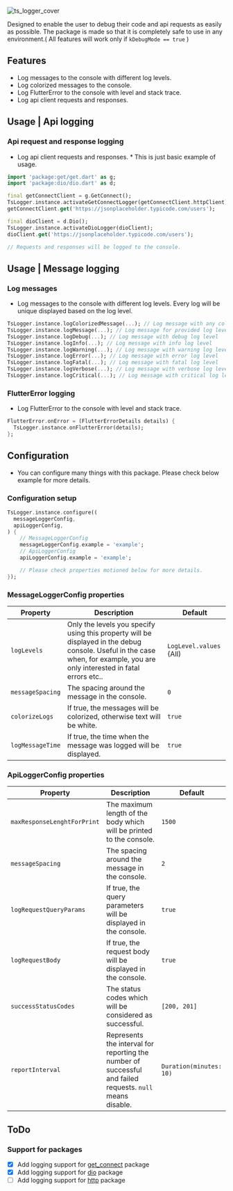 ![ts_logger_cover](https://github.com/Tim-Solution/ts-flutter-packages/assets/89051381/ab646b68-f6d9-466f-acde-cd09a75f7d3b)

Designed to enable the user to debug their code and api requests as easily as possible. The package is made so that it is completely safe to use in any environment.( All features will work
only if `kDebugMode == true` )



## Features
- Log messages to the console with different log levels.
- Log colorized messages to the console.
- Log FlutterError to the console with level and stack trace.
- Log api client requests and responses.


## Usage | Api logging

### Api request and response logging
- Log api client requests and responses. * This is just basic example of usage.
```dart
import 'package:get/get.dart' as g;
import 'package:dio/dio.dart' as d;

final getConnectClient = g.GetConnect();
TsLogger.instance.activateGetConnectLogger(getConnectClient.httpClient);
getConnectClient.get('https://jsonplaceholder.typicode.com/users');

final dioClient = d.Dio();
TsLogger.instance.activateDioLogger(dioClient);
dioClient.get('https://jsonplaceholder.typicode.com/users');

// Requests and responses will be logged to the console.
```



## Usage | Message logging

### Log messages
- Log messages to the console with different log levels. Every log will be unique displayed based on the log level.
```dart
TsLogger.instance.logColorizedMessage(...); // Log message with any color
TsLogger.instance.logMessage(...); // Log message for provided log level
TsLogger.instance.logDebug(...); // Log message with debug log level
TsLogger.instance.logInfo(...); // Log message with info log level
TsLogger.instance.logWarning(...); // Log message with warning log level
TsLogger.instance.logError(...); // Log message with error log level
TsLogger.instance.logFatal(...); // Log message with fatal log level
TsLogger.instance.logVerbose(...); // Log message with verbose log level
TsLogger.instance.logCritical(...); // Log message with critical log level
```

### FlutterError logging
- Log FlutterError to the console with level and stack trace.
```dart
FlutterError.onError = (FlutterErrorDetails details) {
  TsLogger.instance.onFlutterError(details);
};
```


## Configuration
- You can configure many things with this package. Please check below example for more details.

### Configuration setup
```dart
TsLogger.instance.configure((
  messageLoggerConfig,
  apiLoggerConfig,
) {
    // MessageLoggerConfig
    messageLoggerConfig.example = 'example';
    // ApiLoggerConfig
    apiLoggerConfig.example = 'example';

    // Please check properties motioned below for more details.
});
```

### MessageLoggerConfig properties
| Property | Description | Default |
| --- | --- | --- |
| `logLevels` | Only the levels you specify using this property will be displayed in the debug console. Useful in the case when, for example, you are only interested in fatal errors etc.. | `LogLevel.values` (All) |
| `messageSpacing` | The spacing around the message in the console. | `0` |
| `colorizeLogs` | If true, the messages will be colorized, otherwise text will be white. | `true` |
| `logMessageTime` | If true, the time when the message was logged will be displayed. | `true` |

### ApiLoggerConfig properties

| Property | Description | Default |
| --- | --- | --- |
| `maxResponseLenghtForPrint` | The maximum length of the body which will be printed to the console. | `1500` |
| `messageSpacing` | The spacing around the message in the console. | `2` |
| `logRequestQueryParams` | If true, the query parameters will be displayed in the console. | `true` |
| `logRequestBody` | If true, the request body will be displayed in the console. | `true` |
| `successStatusCodes` | The status codes which will be considered as successful. | `[200, 201]` |
| `reportInterval` | Represents the interval for reporting the number of successful and failed requests. `null` means disable. | `Duration(minutes: 10)` |

## ToDo
### Support for packages
- [x] Add logging support for [get_connect](https://pub.dev/packages/get#getconnect) package
- [x] Add logging support for [dio](https://pub.dev/packages/dio) package
- [ ] Add logging support for [http](https://pub.dev/packages/http) package
